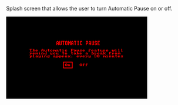 Splash screen that allows the user to turn Automatic Pause on or off.

![](https://raw.githubusercontent.com/VUEngine/VUEngine-Plugins/master/states/splash/AutomaticPauseSelectionScreen/preview.png)
